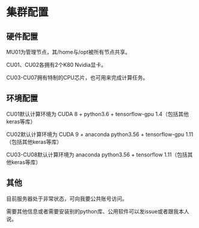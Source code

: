 # 集群配置

## 硬件配置

MU01为管理节点，其/home与/opt被所有节点共享。

CU01、CU02各拥有2个K80 Nvidia显卡。

CU03-CU07拥有特制的CPU芯片，也可用来完成计算任务。

## 环境配置

CU01默认计算环境为 CUDA 8 + python3.6 + tensorflow-gpu 1.4（包括其他keras等库）

CU02默认计算环境为 CUDA 9 + anaconda python3.56 + tensorflow-gpu 1.11（包括其他keras等库）

CU03-CU08默认计算环境为 anaconda python3.56 + tensorflow 1.11（包括其他keras等库）

## 其他

目前服务器处于非常状态，可向我要公共账号访问。

需要其他信息或者需要安装别的python库、公用软件可以发issue或者跟我本人说。
